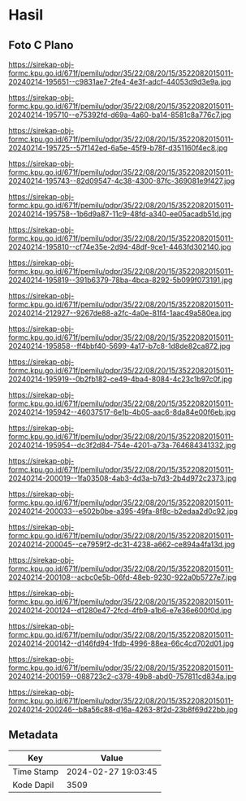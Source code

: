 # Hasil

## Foto C Plano

https://sirekap-obj-formc.kpu.go.id/671f/pemilu/pdpr/35/22/08/20/15/3522082015011-20240214-195651--c9831ae7-2fe4-4e3f-adcf-44053d9d3e9a.jpg

https://sirekap-obj-formc.kpu.go.id/671f/pemilu/pdpr/35/22/08/20/15/3522082015011-20240214-195710--e75392fd-d69a-4a60-ba14-8581c8a776c7.jpg

https://sirekap-obj-formc.kpu.go.id/671f/pemilu/pdpr/35/22/08/20/15/3522082015011-20240214-195725--57f142ed-6a5e-45f9-b78f-d351160f4ec8.jpg

https://sirekap-obj-formc.kpu.go.id/671f/pemilu/pdpr/35/22/08/20/15/3522082015011-20240214-195743--82d09547-4c38-4300-87fc-369081e9f427.jpg

https://sirekap-obj-formc.kpu.go.id/671f/pemilu/pdpr/35/22/08/20/15/3522082015011-20240214-195758--1b6d9a87-11c9-48fd-a340-ee05acadb51d.jpg

https://sirekap-obj-formc.kpu.go.id/671f/pemilu/pdpr/35/22/08/20/15/3522082015011-20240214-195810--cf74e35e-2d94-48df-9ce1-4463fd302140.jpg

https://sirekap-obj-formc.kpu.go.id/671f/pemilu/pdpr/35/22/08/20/15/3522082015011-20240214-195819--391b6379-78ba-4bca-8292-5b099f073191.jpg

https://sirekap-obj-formc.kpu.go.id/671f/pemilu/pdpr/35/22/08/20/15/3522082015011-20240214-212927--9267de88-a2fc-4a0e-81f4-1aac49a580ea.jpg

https://sirekap-obj-formc.kpu.go.id/671f/pemilu/pdpr/35/22/08/20/15/3522082015011-20240214-195858--ff4bbf40-5699-4a17-b7c8-1d8de82ca872.jpg

https://sirekap-obj-formc.kpu.go.id/671f/pemilu/pdpr/35/22/08/20/15/3522082015011-20240214-195919--0b2fb182-ce49-4ba4-8084-4c23c1b97c0f.jpg

https://sirekap-obj-formc.kpu.go.id/671f/pemilu/pdpr/35/22/08/20/15/3522082015011-20240214-195942--46037517-6e1b-4b05-aac6-8da84e00f6eb.jpg

https://sirekap-obj-formc.kpu.go.id/671f/pemilu/pdpr/35/22/08/20/15/3522082015011-20240214-195954--dc3f2d84-754e-4201-a73a-764684341332.jpg

https://sirekap-obj-formc.kpu.go.id/671f/pemilu/pdpr/35/22/08/20/15/3522082015011-20240214-200019--1fa03508-4ab3-4d3a-b7d3-2b4d972c2373.jpg

https://sirekap-obj-formc.kpu.go.id/671f/pemilu/pdpr/35/22/08/20/15/3522082015011-20240214-200033--e502b0be-a395-49fa-8f8c-b2edaa2d0c92.jpg

https://sirekap-obj-formc.kpu.go.id/671f/pemilu/pdpr/35/22/08/20/15/3522082015011-20240214-200045--ce7959f2-dc31-4238-a662-ce894a4fa13d.jpg

https://sirekap-obj-formc.kpu.go.id/671f/pemilu/pdpr/35/22/08/20/15/3522082015011-20240214-200108--acbc0e5b-06fd-48eb-9230-922a0b5727e7.jpg

https://sirekap-obj-formc.kpu.go.id/671f/pemilu/pdpr/35/22/08/20/15/3522082015011-20240214-200124--d1280e47-2fcd-4fb9-a1b6-e7e36e600f0d.jpg

https://sirekap-obj-formc.kpu.go.id/671f/pemilu/pdpr/35/22/08/20/15/3522082015011-20240214-200142--d146fd94-1fdb-4996-88ea-66c4cd702d01.jpg

https://sirekap-obj-formc.kpu.go.id/671f/pemilu/pdpr/35/22/08/20/15/3522082015011-20240214-200159--088723c2-c378-49b8-abd0-757811cd834a.jpg

https://sirekap-obj-formc.kpu.go.id/671f/pemilu/pdpr/35/22/08/20/15/3522082015011-20240214-200246--b8a56c88-d16a-4263-8f2d-23b8f69d22bb.jpg


## Metadata

| Key        | Value               |
| ---------- | ------------------- |
| Time Stamp | 2024-02-27 19:03:45 |
| Kode Dapil | 3509                |



